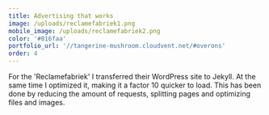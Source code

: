 ```yaml
---
title: Advertising that works
image: /uploads/reclamefabriek1.png
mobile_image: /uploads/reclamefabriek2.png
color: '#016faa'
portfolio_url: '//tangerine-mushroom.cloudvent.net/#overons'
order: 4
---
```



For the 'Reclamefabriek' I transferred their WordPress site to Jekyll. At the same time I optimized it, making it a factor 10 quicker to load. This has been done by reducing the amount of requests, splitting pages and optimizing files and images.